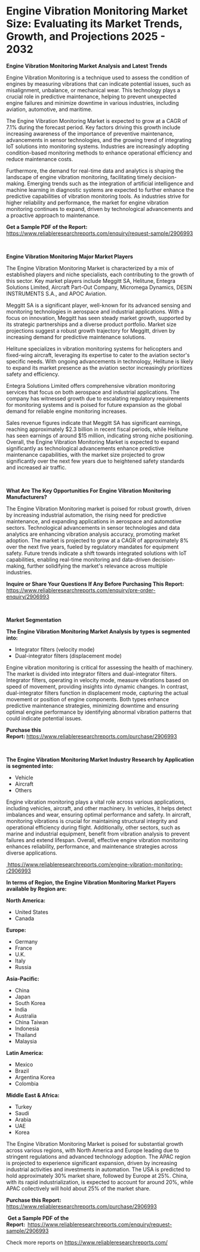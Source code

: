 <p><h1>Engine Vibration Monitoring Market Size: Evaluating its Market Trends, Growth, and Projections 2025 - 2032</h1></p><p><strong>Engine Vibration Monitoring Market Analysis and Latest Trends</strong></p>
<p><p>Engine Vibration Monitoring is a technique used to assess the condition of engines by measuring vibrations that can indicate potential issues, such as misalignment, unbalance, or mechanical wear. This technology plays a crucial role in predictive maintenance, helping to prevent unexpected engine failures and minimize downtime in various industries, including aviation, automotive, and maritime.</p><p>The Engine Vibration Monitoring Market is expected to grow at a CAGR of 7.1% during the forecast period. Key factors driving this growth include increasing awareness of the importance of preventive maintenance, advancements in sensor technologies, and the growing trend of integrating IoT solutions into monitoring systems. Industries are increasingly adopting condition-based monitoring methods to enhance operational efficiency and reduce maintenance costs.</p><p>Furthermore, the demand for real-time data and analytics is shaping the landscape of engine vibration monitoring, facilitating timely decision-making. Emerging trends such as the integration of artificial intelligence and machine learning in diagnostic systems are expected to further enhance the predictive capabilities of vibration monitoring tools. As industries strive for higher reliability and performance, the market for engine vibration monitoring continues to expand, driven by technological advancements and a proactive approach to maintenance.</p></p>
<p><strong>Get a Sample PDF of the Report:&nbsp;</strong> <a href="https://www.reliableresearchreports.com/enquiry/request-sample/2906993?utm_campaign=2395&utm_medium=2&utm_source=Github&utm_content=ia&utm_term=12032025&utm_id=engine-vibration-monitoring">https://www.reliableresearchreports.com/enquiry/request-sample/2906993</a></p>
<p>&nbsp;</p>
<p><strong>Engine Vibration Monitoring Major Market Players</strong></p>
<p><p>The Engine Vibration Monitoring Market is characterized by a mix of established players and niche specialists, each contributing to the growth of this sector. Key market players include Meggitt SA, Helitune, Entegra Solutions Limited, Aircraft Part-Out Company, Micromega Dynamics, DESIN INSTRUMENTS S.A., and APOC Aviation.</p><p>Meggitt SA is a significant player, well-known for its advanced sensing and monitoring technologies in aerospace and industrial applications. With a focus on innovation, Meggitt has seen steady market growth, supported by its strategic partnerships and a diverse product portfolio. Market size projections suggest a robust growth trajectory for Meggitt, driven by increasing demand for predictive maintenance solutions.</p><p>Helitune specializes in vibration monitoring systems for helicopters and fixed-wing aircraft, leveraging its expertise to cater to the aviation sector's specific needs. With ongoing advancements in technology, Helitune is likely to expand its market presence as the aviation sector increasingly prioritizes safety and efficiency.</p><p>Entegra Solutions Limited offers comprehensive vibration monitoring services that focus on both aerospace and industrial applications. The company has witnessed growth due to escalating regulatory requirements for monitoring systems and is poised for future expansion as the global demand for reliable engine monitoring increases.</p><p>Sales revenue figures indicate that Meggitt SA has significant earnings, reaching approximately $2.3 billion in recent fiscal periods, while Helitune has seen earnings of around $15 million, indicating strong niche positioning. Overall, the Engine Vibration Monitoring Market is expected to expand significantly as technological advancements enhance predictive maintenance capabilities, with the market size projected to grow significantly over the next few years due to heightened safety standards and increased air traffic.</p></p>
<p>&nbsp;</p>
<p><strong>What Are The Key Opportunities For Engine Vibration Monitoring Manufacturers?</strong></p>
<p><p>The Engine Vibration Monitoring market is poised for robust growth, driven by increasing industrial automation, the rising need for predictive maintenance, and expanding applications in aerospace and automotive sectors. Technological advancements in sensor technologies and data analytics are enhancing vibration analysis accuracy, promoting market adoption. The market is projected to grow at a CAGR of approximately 8% over the next five years, fueled by regulatory mandates for equipment safety. Future trends indicate a shift towards integrated solutions with IoT capabilities, enabling real-time monitoring and data-driven decision-making, further solidifying the market's relevance across multiple industries.</p></p>
<p><strong>Inquire or Share Your Questions If Any Before Purchasing This Report:</strong> <a href="https://www.reliableresearchreports.com/enquiry/pre-order-enquiry/2906993?utm_campaign=2395&utm_medium=2&utm_source=Github&utm_content=ia&utm_term=12032025&utm_id=engine-vibration-monitoring">https://www.reliableresearchreports.com/enquiry/pre-order-enquiry/2906993</a></p>
<p>&nbsp;</p>
<p><strong>Market Segmentation</strong></p>
<p><strong>The Engine Vibration Monitoring Market Analysis by types is segmented into:</strong></p>
<p><ul><li>Integrator filters (velocity mode)</li><li>Dual-integrator filters (displacement mode)</li></ul></p>
<p><p>Engine vibration monitoring is critical for assessing the health of machinery. The market is divided into integrator filters and dual-integrator filters. Integrator filters, operating in velocity mode, measure vibrations based on speed of movement, providing insights into dynamic changes. In contrast, dual-integrator filters function in displacement mode, capturing the actual movement or position of engine components. Both types enhance predictive maintenance strategies, minimizing downtime and ensuring optimal engine performance by identifying abnormal vibration patterns that could indicate potential issues.</p></p>
<p><strong>Purchase this Report:&nbsp;</strong><a href="https://www.reliableresearchreports.com/purchase/2906993?utm_campaign=2395&utm_medium=2&utm_source=Github&utm_content=ia&utm_term=12032025&utm_id=engine-vibration-monitoring">https://www.reliableresearchreports.com/purchase/2906993</a></p>
<p>&nbsp;</p>
<p><strong>The Engine Vibration Monitoring Market Industry Research by Application is segmented into:</strong></p>
<p><ul><li>Vehicle</li><li>Aircraft</li><li>Others</li></ul></p>
<p><p>Engine vibration monitoring plays a vital role across various applications, including vehicles, aircraft, and other machinery. In vehicles, it helps detect imbalances and wear, ensuring optimal performance and safety. In aircraft, monitoring vibrations is crucial for maintaining structural integrity and operational efficiency during flight. Additionally, other sectors, such as marine and industrial equipment, benefit from vibration analysis to prevent failures and extend lifespan. Overall, effective engine vibration monitoring enhances reliability, performance, and maintenance strategies across diverse applications.</p></p>
<p><a href="https://www.reliableresearchreports.com/engine-vibration-monitoring-r2906993?utm_campaign=2395&utm_medium=2&utm_source=Github&utm_content=ia&utm_term=12032025&utm_id=engine-vibration-monitoring">&nbsp;https://www.reliableresearchreports.com/engine-vibration-monitoring-r2906993</a></p>
<p><strong>In terms of Region, the Engine Vibration Monitoring Market Players available by Region are:</strong></p>
<p>
    <p> <strong> North America: </strong>
        <ul>
            <li>United States</li>
            <li>Canada</li>
        </ul>
        </p> 
    <p> <strong> Europe: </strong>
        <ul>
            <li>Germany</li>
            <li>France</li>
            <li>U.K.</li>
            <li>Italy</li>
            <li>Russia</li>
        </ul>
        </p> 
    <p> <strong> Asia-Pacific: </strong>
        <ul>
            <li>China</li>
            <li>Japan</li>
            <li>South Korea</li>
            <li>India</li>
            <li>Australia</li>
            <li>China Taiwan</li>
            <li>Indonesia</li>
            <li>Thailand</li>
            <li>Malaysia</li>
        </ul>
        </p> 
    <p> <strong> Latin America: </strong>
        <ul>
            <li>Mexico</li>
            <li>Brazil</li>
            <li>Argentina Korea</li>
            <li>Colombia</li>
        </ul>
        </p> 
    <p> <strong> Middle East & Africa: </strong>
        <ul>
            <li>Turkey</li>
            <li>Saudi</li>
            <li>Arabia</li>
            <li>UAE</li>
            <li>Korea</li>
        </ul>
    </p>
    </p>
<p><p>The Engine Vibration Monitoring Market is poised for substantial growth across various regions, with North America and Europe leading due to stringent regulations and advanced technology adoption. The APAC region is projected to experience significant expansion, driven by increasing industrial activities and investments in automation. The USA is predicted to hold approximately 30% market share, followed by Europe at 25%. China, with its rapid industrialization, is expected to account for around 20%, while APAC collectively will hold about 25% of the market share.</p></p>
<p><strong>Purchase this Report: </strong><a href="https://www.reliableresearchreports.com/purchase/2906993?utm_campaign=2395&utm_medium=2&utm_source=Github&utm_content=ia&utm_term=12032025&utm_id=engine-vibration-monitoring">https://www.reliableresearchreports.com/purchase/2906993</a></p>
<p>&nbsp;<strong>Get a Sample PDF of the Report:&nbsp;&nbsp;</strong><a href="https://www.reliableresearchreports.com/enquiry/request-sample/2906993?utm_campaign=2395&utm_medium=2&utm_source=Github&utm_content=ia&utm_term=12032025&utm_id=engine-vibration-monitoring">https://www.reliableresearchreports.com/enquiry/request-sample/2906993</a></p>
<p><strong></strong></p>
<p>Check more reports on <a href="https://www.reliableresearchreports.com/?utm_campaign=2395&utm_medium=2&utm_source=Github&utm_content=ia&utm_term=12032025&utm_id=engine-vibration-monitoring">https://www.reliableresearchreports.com/</a></p>